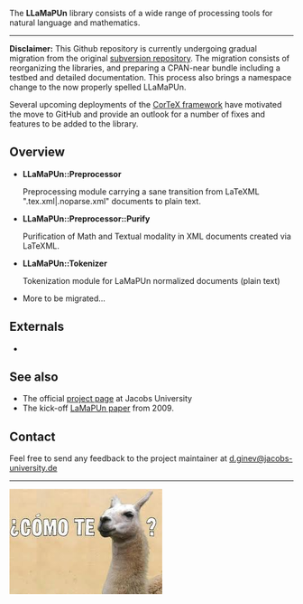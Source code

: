 The **LLaMaPUn** library consists of a wide range of processing tools for natural language and mathematics.

---

**Disclaimer:** This Github repository is currently undergoing gradual migration from the original [subversion repository](https://svn.kwarc.info/repos/lamapun/lib/).
The migration consists of reorganizing the libraries, and preparing a CPAN-near bundle including a testbed and detailed documentation.
This process also brings a namespace change to the now properly spelled LLaMaPUn.

Several upcoming deployments of the [CorTeX framework](https://github.com/dginev/CorTeX) have motivated the move to GitHub
and provide an outlook for a number of fixes and features to be added to the library.

## Overview
 * **LLaMaPUn::Preprocessor**
   
   Preprocessing module carrying a sane transition from LaTeXML ".tex.xml|.noparse.xml" documents to plain text.
 * **LLaMaPUn::Preprocessor::Purify**
 
   Purification of Math and Textual modality in XML documents created via LaTeXML.
 * **LLaMaPUn::Tokenizer**
 
   Tokenization module for LaMaPUn normalized documents (plain text)
 
 * More to be migrated...

## Externals
 * 
 
## See also
 * The official [project page](https://trac.kwarc.info/lamapun/) at Jacobs University 
 * The kick-off [LaMaPUn paper](http://www.kwarc.info/projects/lamapun/pubs/AST09_LaMaPUn+appendix.pdf) from 2009.
 
## Contact
Feel free to send any feedback to the project maintainer at d.ginev@jacobs-university.de

---

![A LLaMa PUn](doc/a_llama_pun.jpg)
